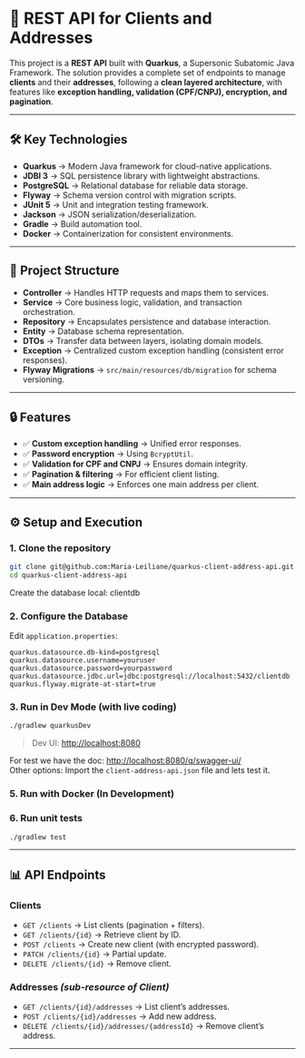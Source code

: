 # 🚀 REST API for Clients and Addresses

This project is a **REST API** built with **Quarkus**, a Supersonic Subatomic Java Framework.
The solution provides a complete set of endpoints to manage **clients** and their **addresses**, following a **clean layered architecture**, with features like **exception handling, validation (CPF/CNPJ), encryption, and pagination**.

---

## 🛠️ Key Technologies

* **Quarkus** → Modern Java framework for cloud-native applications.
* **JDBI 3** → SQL persistence library with lightweight abstractions.
* **PostgreSQL** → Relational database for reliable data storage.
* **Flyway** → Schema version control with migration scripts.
* **JUnit 5** → Unit and integration testing framework.
* **Jackson** → JSON serialization/deserialization.
* **Gradle** → Build automation tool.
* **Docker** → Containerization for consistent environments.

---

## 📂 Project Structure

* **Controller** → Handles HTTP requests and maps them to services.
* **Service** → Core business logic, validation, and transaction orchestration.
* **Repository** → Encapsulates persistence and database interaction.
* **Entity** → Database schema representation.
* **DTOs** → Transfer data between layers, isolating domain models.
* **Exception** → Centralized custom exception handling (consistent error responses).
* **Flyway Migrations** → `src/main/resources/db/migration` for schema versioning.

---

## 🔒 Features

* ✅ **Custom exception handling** → Unified error responses.
* ✅ **Password encryption** → Using `BcryptUtil`.
* ✅ **Validation for CPF and CNPJ** → Ensures domain integrity.
* ✅ **Pagination & filtering** → For efficient client listing.
* ✅ **Main address logic** → Enforces one main address per client.

---

## ⚙️ Setup and Execution

### 1. Clone the repository

```bash
git clone git@github.com:Maria-Leiliane/quarkus-client-address-api.git
cd quarkus-client-address-api
```

Create the database local: clientdb

### 2. Configure the Database

Edit `application.properties`:

```properties
quarkus.datasource.db-kind=postgresql
quarkus.datasource.username=youruser
quarkus.datasource.password=yourpassword
quarkus.datasource.jdbc.url=jdbc:postgresql://localhost:5432/clientdb
quarkus.flyway.migrate-at-start=true
```

### 3. Run in Dev Mode (with live coding)

```bash
./gradlew quarkusDev
```

> Dev UI: [http://localhost:8080](http://localhost:8080)


For test we have the doc: [http://localhost:8080/q/swagger-ui/](http://localhost:8080/q/swagger-ui/)  
Other options: Import the `client-address-api.json` file and lets test it.


### 5. Run with Docker (In Development)

### 6. Run unit tests  

```bash
./gradlew test
```

---

## 📊 API Endpoints

### **Clients**

* `GET /clients` → List clients (pagination + filters).
* `GET /clients/{id}` → Retrieve client by ID.
* `POST /clients` → Create new client (with encrypted password).
* `PATCH /clients/{id}` → Partial update.
* `DELETE /clients/{id}` → Remove client.

### **Addresses** *(sub-resource of Client)*

* `GET /clients/{id}/addresses` → List client’s addresses.
* `POST /clients/{id}/addresses` → Add new address.
* `DELETE /clients/{id}/addresses/{addressId}` → Remove client’s address.

---
